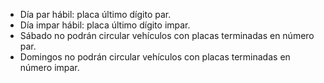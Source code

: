 - Día par hábil: placa último dígito par.
- Día impar hábil: placa último dígito impar.
- Sábado no podrán circular vehículos con placas terminadas en número par.
- Domingos no podrán circular vehículos con placas terminadas en número impar.
